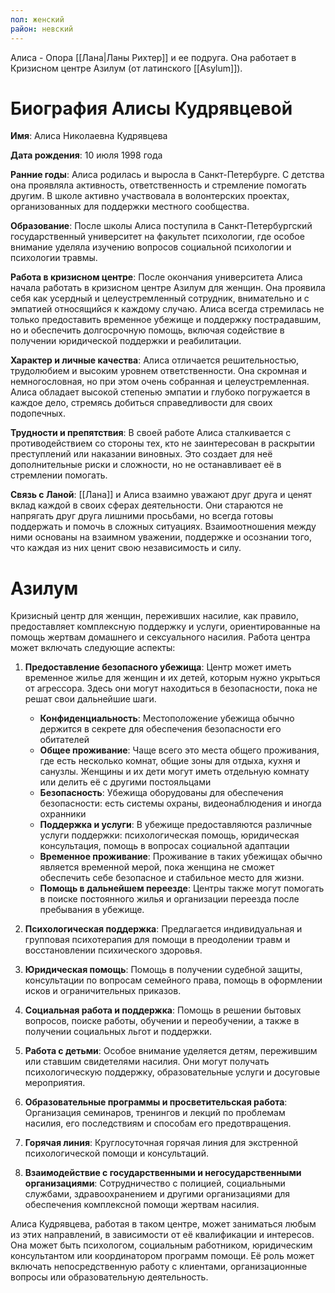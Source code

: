 ```yaml
---
пол: женский
район: невский
---
```

Алиса - Опора [[Лана|Ланы Рихтер]] и ее подруга. Она работает в Кризисном центре Азилум (от латинского [[Asylum]]).

# Биография Алисы Кудрявцевой

**Имя**: Алиса Николаевна Кудрявцева

**Дата рождения**: 10 июля 1998 года

**Ранние годы**: Алиса родилась и выросла в Санкт-Петербурге. С детства она проявляла активность, ответственность и стремление помогать другим. В школе активно участвовала в волонтерских проектах, организованных для поддержки местного сообщества.

**Образование**: После школы Алиса поступила в Санкт-Петербургский государственный университет на факультет психологии, где особое внимание уделяла изучению вопросов социальной психологии и психологии травмы.

**Работа в кризисном центре**: После окончания университета Алиса начала работать в кризисном центре Азилум для женщин. Она проявила себя как усердный и целеустремленный сотрудник, внимательно и с эмпатией относящийся к каждому случаю. Алиса всегда стремилась не только предоставить временное убежище и поддержку пострадавшим, но и обеспечить долгосрочную помощь, включая содействие в получении юридической поддержки и реабилитации.

**Характер и личные качества**: Алиса отличается решительностью, трудолюбием и высоким уровнем ответственности. Она скромная и немногословная, но при этом очень собранная и целеустремленная. Алиса обладает высокой степенью эмпатии и глубоко погружается в каждое дело, стремясь добиться справедливости для своих подопечных.

**Трудности и препятствия**: В своей работе Алиса сталкивается с противодействием со стороны тех, кто не заинтересован в раскрытии преступлений или наказании виновных. Это создает для неё дополнительные риски и сложности, но не останавливает её в стремлении помогать.

**Связь с Ланой**: [[Лана]] и Алиса взаимно уважают друг друга и ценят вклад каждой в своих сферах деятельности. Они стараются не напрягать друг друга лишними просьбами, но всегда готовы поддержать и помочь в сложных ситуациях. Взаимоотношения между ними основаны на взаимном уважении, поддержке и осознании того, что каждая из них ценит свою независимость и силу.

# Азилум

Кризисный центр для женщин, переживших насилие, как правило, предоставляет комплексную поддержку и услуги, ориентированные на помощь жертвам домашнего и сексуального насилия. Работа центра может включать следующие аспекты:

1. **Предоставление безопасного убежища**: Центр может иметь временное жилье для женщин и их детей, которым нужно укрыться от агрессора. Здесь они могут находиться в безопасности, пока не решат свои дальнейшие шаги.
	- **Конфиденциальность**: Местоположение убежища обычно держится в секрете для обеспечения безопасности его обитателей
	- **Общее проживание**: Чаще всего это места общего проживания, где есть несколько комнат, общие зоны для отдыха, кухня и санузлы. Женщины и их дети могут иметь отдельную комнату или делить её с другими постояльцами
	- **Безопасность**: Убежища оборудованы для обеспечения безопасности: есть системы охраны, видеонаблюдения и иногда охранники
	- **Поддержка и услуги**: В убежище предоставляются различные услуги поддержки: психологическая помощь, юридическая консультация, помощь в вопросах социальной адаптации
	- **Временное проживание**: Проживание в таких убежищах обычно является временной мерой, пока женщина не сможет обеспечить себе безопасное и стабильное место для жизни.
	- **Помощь в дальнейшем переезде**: Центры также могут помогать в поиске постоянного жилья и организации переезда после пребывания в убежище.

2. **Психологическая поддержка**: Предлагается индивидуальная и групповая психотерапия для помощи в преодолении травм и восстановлении психического здоровья.

3. **Юридическая помощь**: Помощь в получении судебной защиты, консультации по вопросам семейного права, помощь в оформлении исков и ограничительных приказов.

4. **Социальная работа и поддержка**: Помощь в решении бытовых вопросов, поиске работы, обучении и переобучении, а также в получении социальных льгот и поддержки.

5. **Работа с детьми**: Особое внимание уделяется детям, пережившим или ставшим свидетелями насилия. Они могут получать психологическую поддержку, образовательные услуги и досуговые мероприятия.

6. **Образовательные программы и просветительская работа**: Организация семинаров, тренингов и лекций по проблемам насилия, его последствиям и способам его предотвращения.

7. **Горячая линия**: Круглосуточная горячая линия для экстренной психологической помощи и консультаций.

8. **Взаимодействие с государственными и негосударственными организациями**: Сотрудничество с полицией, социальными службами, здравоохранением и другими организациями для обеспечения комплексной помощи жертвам насилия.

Алиса Кудрявцева, работая в таком центре, может заниматься любым из этих направлений, в зависимости от её квалификации и интересов. Она может быть психологом, социальным работником, юридическим консультантом или координатором программ помощи. Её роль может включать непосредственную работу с клиентами, организационные вопросы или образовательную деятельность.